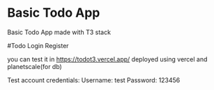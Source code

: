 # Basic Todo App

Basic Todo App made with T3 stack



#Todo
Login
Register 



you can test it in https://todot3.vercel.app/
deployed using vercel and planetscale(for db)


Test account credentials:
Username: test
Password: 123456
